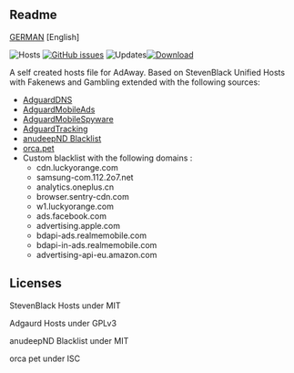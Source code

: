 ## Readme
[GERMAN](https://github.com/daywalk3r666/filterlists/blob/master/README.md) [English]

![Hosts](https://img.shields.io/badge/Hosts-290k-red) [![GitHub issues](https://img.shields.io/github/issues/daywalk3r666/filterlists)](https://github.com/daywalk3r666/filterlists/issues) ![Updates](https://img.shields.io/badge/Update-daily-blue)[![Download](https://img.shields.io/badge/Filterlist-Link-yellow)](https://raw.githubusercontent.com/daywalk3r666/filterlists/master/hosts)

A self created hosts file for AdAway. Based on StevenBlack Unified Hosts with Fakenews and Gambling extended with the following sources:

* [AdguardDNS](https://github.com/r-a-y/mobile-hosts)
* [AdguardMobileAds](https://github.com/r-a-y/mobile-hosts)
* [AdguardMobileSpyware](https://github.com/r-a-y/mobile-hosts)
* [AdguardTracking](https://github.com/r-a-y/mobile-hosts)
* [anudeepND Blacklist](https://github.com/anudeepND/blacklist)
* [orca.pet](https://orca.pet/notonmyshift/)
* Custom blacklist with the following domains :
  * cdn.luckyorange.com
  * samsung-com.112.2o7.net
  * analytics.oneplus.cn
  * browser.sentry-cdn.com
  * w1.luckyorange.com
  * ads.facebook.com
  * advertising.apple.com
  * bdapi-ads.realmemobile.com
  * bdapi-in-ads.realmemobile.com
  * advertising-api-eu.amazon.com

## Licenses

StevenBlack Hosts under MIT

Adgaurd Hosts under GPLv3 

anudeepND Blacklist under MIT

orca pet under ISC